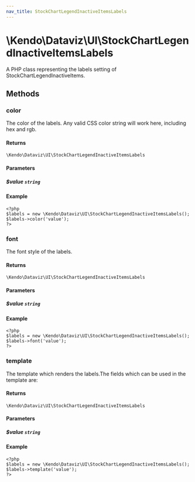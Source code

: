```yaml
---
nav_title: StockChartLegendInactiveItemsLabels
---
```


# \Kendo\Dataviz\UI\StockChartLegendInactiveItemsLabels

A PHP class representing the labels setting of StockChartLegendInactiveItems.


## Methods

### color
The color of the labels.
Any valid CSS color string will work here, including hex and rgb.

#### Returns
`\Kendo\Dataviz\UI\StockChartLegendInactiveItemsLabels`

#### Parameters

##### $value `string`



#### Example 
    <?php
    $labels = new \Kendo\Dataviz\UI\StockChartLegendInactiveItemsLabels();
    $labels->color('value');
    ?>

### font
The font style of the labels.

#### Returns
`\Kendo\Dataviz\UI\StockChartLegendInactiveItemsLabels`

#### Parameters

##### $value `string`



#### Example 
    <?php
    $labels = new \Kendo\Dataviz\UI\StockChartLegendInactiveItemsLabels();
    $labels->font('value');
    ?>

### template
The template which renders the labels.The fields which can be used in the template are:

#### Returns
`\Kendo\Dataviz\UI\StockChartLegendInactiveItemsLabels`

#### Parameters

##### $value `string`



#### Example 
    <?php
    $labels = new \Kendo\Dataviz\UI\StockChartLegendInactiveItemsLabels();
    $labels->template('value');
    ?>


